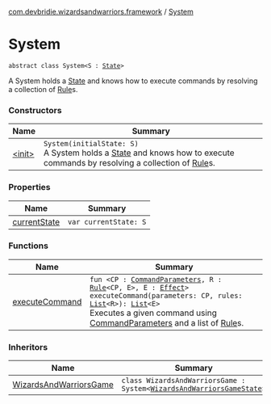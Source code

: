 [com.devbridie.wizardsandwarriors.framework](../index.md) / [System](.)

# System

`abstract class System<S : `[`State`](../-state.md)`>`

A System holds a [State](../-state.md) and knows how to execute commands by resolving a collection of [Rule](../-rule/index.md)s.

### Constructors

| Name | Summary |
|---|---|
| [&lt;init&gt;](-init-.md) | `System(initialState: S)`<br>A System holds a [State](../-state.md) and knows how to execute commands by resolving a collection of [Rule](../-rule/index.md)s. |

### Properties

| Name | Summary |
|---|---|
| [currentState](current-state.md) | `var currentState: S` |

### Functions

| Name | Summary |
|---|---|
| [executeCommand](execute-command.md) | `fun <CP : `[`CommandParameters`](../-command-parameters/index.md)`, R : `[`Rule`](../-rule/index.md)`<CP, E>, E : `[`Effect`](../-effect/index.md)`> executeCommand(parameters: CP, rules: `[`List`](https://kotlinlang.org/api/latest/jvm/stdlib/kotlin.collections/-list/index.html)`<R>): `[`List`](https://kotlinlang.org/api/latest/jvm/stdlib/kotlin.collections/-list/index.html)`<E>`<br>Executes a given command using [CommandParameters](../-command-parameters/index.md) and a list of [Rule](../-rule/index.md)s. |

### Inheritors

| Name | Summary |
|---|---|
| [WizardsAndWarriorsGame](../../com.devbridie.wizardsandwarriors.sample/-wizards-and-warriors-game/index.md) | `class WizardsAndWarriorsGame : System<`[`WizardsAndWarriorsGameState`](../../com.devbridie.wizardsandwarriors.sample/-wizards-and-warriors-game-state/index.md)`>` |
